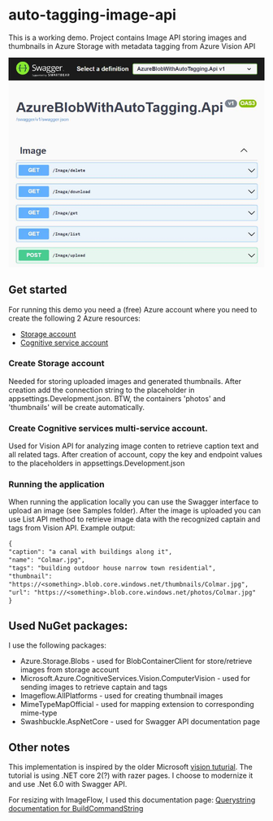 # auto-tagging-image-api

This is a working demo. Project contains Image API storing images and thumbnails in Azure Storage with metadata tagging from Azure Vision API

![Auto tagging image api with azure!](https://github.com/Guzzter/auto-tagging-image-api/raw/master/api-screenshot.jpg "auto-tagging-image-api")

## Get started

For running this demo you need a (free) Azure account where you need to create the following 2 Azure resources:
- [Storage account](https://docs.microsoft.com/en-us/azure/storage/common/storage-account-create?tabs=azure-portal)
- [Cognitive service account](https://docs.microsoft.com/en-us/azure/cognitive-services/cognitive-services-apis-create-account?tabs=multiservice%2Cwindows)

### Create Storage account 

Needed for storing uploaded images and generated thumbnails. After creation add the connection string to the placeholder in appsettings.Development.json. BTW, the containers 'photos' and 'thumbnails' will be create automatically.

### Create Cognitive services multi-service account. 

Used for Vision API for analyzing image conten to retrieve caption text and all related tags. After creation of account, copy the key and endpoint values to the placeholders in appsettings.Development.json

### Running the application

When running the application locally you can use the Swagger interface to upload an image (see Samples folder). After the image is uploaded you can use List API method to retrieve image data with the recognized captain and tags from Vision API. Example output:

```
{
"caption": "a canal with buildings along it",
"name": "Colmar.jpg",
"tags": "building outdoor house narrow town residential",
"thumbnail": "https://<something>.blob.core.windows.net/thumbnails/Colmar.jpg",
"url": "https://<something>.blob.core.windows.net/photos/Colmar.jpg"
}
```

## Used NuGet packages:

I use the following packages:
- Azure.Storage.Blobs - used for BlobContainerClient for store/retrieve images from storage account
- Microsoft.Azure.CognitiveServices.Vision.ComputerVision - used for sending images to retrieve captain and tags
- Imageflow.AllPlatforms - used for creating thumbnail images
- MimeTypeMapOfficial - used for mapping extension to corresponding mime-type
- Swashbuckle.AspNetCore - used for Swagger API documentation page

## Other notes

This implementation is inspired by the older Microsoft [vision tuturial](https://docs.microsoft.com/en-us/azure/cognitive-services/computer-vision/tutorials/storage-lab-tutorial#use-computer-vision-to-generate-metadata). The tutorial is using .NET core 2(?) with razer pages. I choose to modernize it and use .Net 6.0 with Swagger API.

For resizing with ImageFlow, I used this documentation page: [Querystring documentation for BuildCommandString](https://docs.imageflow.io/querystring/introduction.html)

